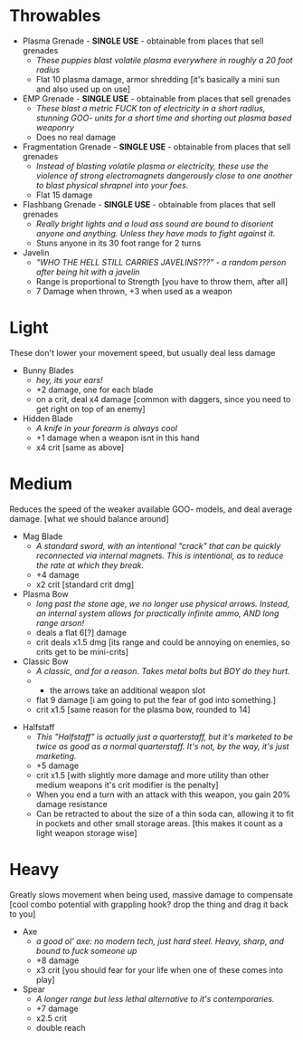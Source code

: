 # Throwables
- Plasma Grenade - **SINGLE USE** - obtainable from places that sell grenades
	+ *These puppies blast volatile plasma everywhere in roughly a 20 foot radius*
	+ Flat 10 plasma damage, armor shredding [it's basically a mini sun and also used up on use]  
- EMP Grenade - **SINGLE USE** - obtainable from places that sell grenades
	- *These blast a metric FUCK ton of electricity in a short radius, stunning GOO- units for a short time and shorting out plasma based weaponry*
	- Does no real damage
- Fragmentation Grenade - **SINGLE USE** - obtainable from places that sell grenades
	- *Instead of blasting volatile plasma or electricity, these use the violence of strong electromagnets dangerously close to one another to blast physical shrapnel into your foes.*
	-  Flat 15 damage
- Flashbang Grenade - **SINGLE USE** - obtainable from places that sell grenades
	- *Really bright lights and a loud ass sound are bound to disorient anyone and anything. Unless they have mods to fight against it.*
	- Stuns anyone in its 30 foot range for 2 turns
- Javelin 
	- *"WHO THE HELL STILL CARRIES JAVELINS???" - a random person after being hit with a javelin*
	- Range is proportional to Strength [you have to throw them, after all]
	- 7 Damage when thrown, +3 when used as a weapon
 
# Light
These don't lower your movement speed, but usually deal less damage
- Bunny Blades
	- *hey, its your ears!*
	- +2 damage, one for each blade
	- on a crit, deal x4 damage [common with daggers, since you need to get right on top of an enemy]
- Hidden Blade
	- *A knife in your forearm is always cool*
	- +1 damage when a weapon isnt in this hand
	- x4 crit [same as above]


# Medium
Reduces the speed of the weaker available GOO- models, and deal average damage. [what we should balance around] 
- Mag Blade
	- *A standard sword, with an intentional "crack" that can be quickly reconnected via internal magnets. This is intentional, as to reduce the rate at which they break.*
	- +4 damage
	- x2 crit [standard crit dmg]
- Plasma Bow
	- *long past the stone age, we no longer use physical arrows. Instead, an internal system allows for practically infinite ammo, AND long range arson!*
	- deals a flat 6[?] damage
	- crit deals x1.5 dmg [its range and could be annoying on enemies, so crits get to be mini-crits]
- Classic Bow
	- *A classic, and for a reason. Takes metal bolts but BOY do they hurt.*
	- - the arrows take an additional weapon slot
	- flat 9 damage [i am going to put the fear of god into something.]
	- crit x1.5 [same reason for the plasma bow, rounded to 14]
+ Halfstaff
	- *This "Halfstaff" is actually just a quarterstaff, but it's marketed to be twice as good as a normal quarterstaff. It's not, by the way, it's just marketing.*
	+ +5 damage
	+ crit x1.5 [with slightly more damage and more utility than other medium weapons it's crit modifier is the penalty]
	+ When you end a turn with an attack with this weapon, you gain 20% damage resistance
	+ Can be retracted to about the size of a thin soda can, allowing it to fit in pockets and other small storage areas. [this makes it count as a light weapon storage wise]

# Heavy
Greatly slows movement when being used, massive damage to compensate [cool combo potential with grappling hook? drop the thing and drag it back to you]
- Axe
	- *a good ol' axe: no modern tech, just hard steel. Heavy, sharp, and bound to fuck someone up*
	- +8 damage
	- x3 crit [you should fear for your life when one of these comes into play]
- Spear
	- *A longer range but less lethal alternative to it's contemporaries.*
	- +7 damage
	- x2.5 crit
	- double reach